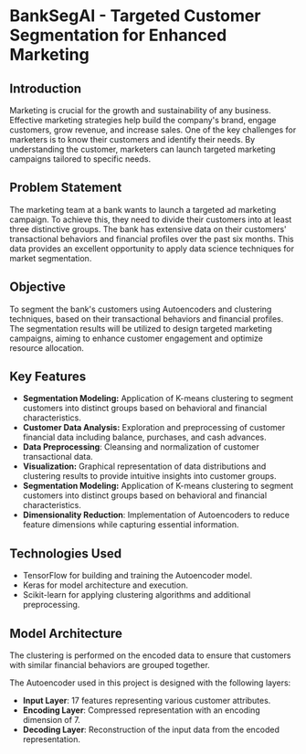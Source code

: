 # BankSegAI - Targeted Customer Segmentation for Enhanced Marketing

## Introduction
Marketing is crucial for the growth and sustainability of any business. Effective marketing strategies help build the company's brand, engage customers, grow revenue, and increase sales. One of the key challenges for marketers is to know their customers and identify their needs. By understanding the customer, marketers can launch targeted marketing campaigns tailored to specific needs.

## Problem Statement
The marketing team at a bank  wants to launch a targeted ad marketing campaign. To achieve this, they need to divide their customers into at least three distinctive groups. The bank has extensive data on their customers' transactional behaviors and financial profiles over the past six months. This data provides an excellent opportunity to apply data science techniques for market segmentation.

## Objective
To segment the bank's customers using Autoencoders and clustering techniques, based on their transactional behaviors and financial profiles. The segmentation results will be utilized to design targeted marketing campaigns, aiming to enhance customer engagement and optimize resource allocation.

## Key Features
- **Segmentation Modeling:** Application of K-means clustering to segment customers into distinct groups based on behavioral and financial characteristics.
- **Customer Data Analysis:** Exploration and preprocessing of customer financial data including balance, purchases, and cash advances.
- **Data Preprocessing**: Cleansing and normalization of customer transactional data.
- **Visualization:** Graphical representation of data distributions and clustering results to provide intuitive insights into customer groups.
- **Segmentation Modeling:** Application of K-means clustering to segment customers into distinct groups based on behavioral and financial characteristics.
- **Dimensionality Reduction**: Implementation of Autoencoders to reduce feature dimensions while capturing essential information.

## Technologies Used
- TensorFlow for building and training the Autoencoder model.
- Keras for model architecture and execution.
- Scikit-learn for applying clustering algorithms and additional preprocessing.

## Model Architecture
The clustering is performed on the encoded data to ensure that customers with similar financial behaviors are grouped together.

The Autoencoder used in this project is designed with the following layers:
- **Input Layer**: 17 features representing various customer attributes.
- **Encoding Layer**: Compressed representation with an encoding dimension of 7.
- **Decoding Layer**: Reconstruction of the input data from the encoded representation.



